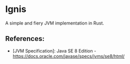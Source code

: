 # Ignis

A simple and fiery JVM implementation in Rust.

## References:
- [JVM Specification]: Java SE 8 Edition - https://docs.oracle.com/javase/specs/jvms/se8/html/
